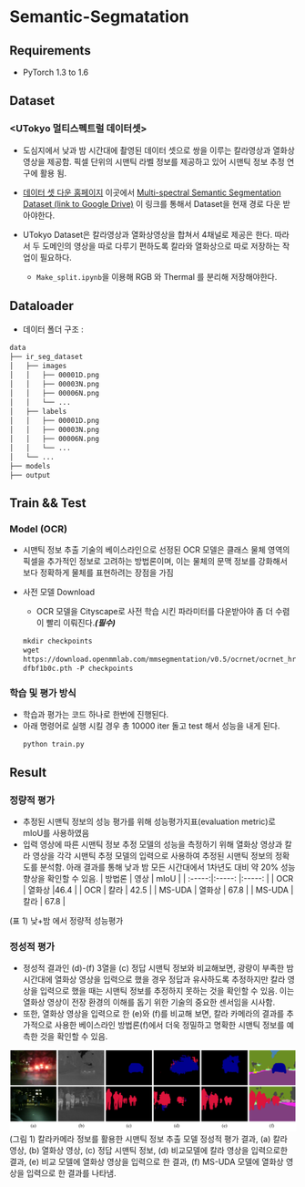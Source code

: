 # Semantic-Segmatation

## Requirements

- PyTorch 1.3 to 1.6

## Dataset

### <UTokyo 멀티스펙트럴 데이터셋>
- 도심지에서 낮과 밤 시간대에 촬영된 데이터 셋으로 쌍을 이루는 칼라영상과 열화상 영상을 제공함. 픽셀 단위의 시맨틱 라벨 정보를 제공하고 있어 시맨틱 정보 추정 연구에 활용 됨.

- [데이터 셋 다운 홈페이지](https://www.mi.t.u-tokyo.ac.jp/static/projects/mil_multispectral/) 이곳에서 [Multi-spectral Semantic Segmentation Dataset (link to Google Drive)](https://drive.google.com/drive/u/2/folders/0B7Loi-7ye3pPU2hWUC00djNFU00) 이 링크를 통해서 Dataset을  현재 경로 다운 받아야한다.

- UTokyo Dataset은 칼라영상과 열화상영상을 합쳐서 4채널로 제공은 한다. 따라서 두 도메인의 영상을 따로 다루기 편하도록 칼라와 열화상으로 따로 저장하는 작업이 필요하다.
  - ```Make_split.ipynb```을 이용해 RGB 와 Thermal 를 분리해 저장해야한다. 


## Dataloader


- 데이터 폴더 구조 :
```
data
├── ir_seg_dataset
│   ├── images
│   │   ├── 00001D.png
│   │   ├── 00003N.png
│   │   ├── 00006N.png
│   │   └── ...
│   ├── labels
│   │   ├── 00001D.png
│   │   ├── 00003N.png
│   │   ├── 00006N.png
│   │   └── ...
│   └── ...
├── models
├── output

```

## Train && Test 

### Model (OCR)
-  시맨틱 정보 추출 기술의 베이스라인으로 선정된 OCR  모델은 클래스 물체 영역의 픽셀을 추가적인 정보로 고려하는 방법론이며, 이는 물체의 문맥 정보를 강화해서 보다 정확하게 물체를 표현하려는 장점을 가짐

- 사전 모델 Download
  - OCR 모델을 Cityscape로 사전 학습 시킨 파라미터를 다운받아야 좀 더 수렴이 빨리 이뤄진다.***(필수)***
  ```
  mkdir checkpoints
  wget https://download.openmmlab.com/mmsegmentation/v0.5/ocrnet/ocrnet_hr48_512x1024_160k_cityscapes/ocrnet_hr48_512x1024_160k_cityscapes_20200602_191037-dfbf1b0c.pth -P checkpoints
  ```
### 학습 및 평가 방식 
- 학습과 평가는 코드 하나로 한번에 진행된다.
- 아래 명령어로 실행 시킬 경우 총 10000 iter 돌고 test 해서 성능을 내게 된다. 
   ```
   python train.py
   ``` 

## Result

### 정량적 평가
- 추정된 시맨틱 정보의 성능 평가를 위해 성능평가지표(evaluation metric)로 mIoU를 사용하였음 
- 입력 영상에 따른 시맨틱 정보 추정 모델의 성능을 측정하기 위해 열화상 영상과 칼라 영상을 각각 시맨틱 추정 모델의 입력으로 사용하여 추정된 시맨틱 정보의 정확도를 분석함. 아래 결과를 통해 낮과 밤 모든 시간대에서 1차년도 대비 약 20% 성능 향상을 확인할 수 있음. 
| 방법론 | 영상 | mIoU |
| :-----:|:-----: |:-----: |
|   OCR  | 열화상 |46.4 |
|   OCR  |  칼라 | 42.5  |
|   MS-UDA  | 열화상 | 67.8 |
|   MS-UDA  |  칼라 | 67.8  |

(표 1) 낮+밤 에서 정량적 성능평가


### 정성적 평가
- 정성적 결과인 (d)-(f) 3열을 (c) 정답 시맨틱 정보와 비교해보면, 광량이 부족한 밤 시간대에 열화상 영상을 입력으로 했을 경우 정답과 유사하도록 추정하지만 칼라 영상을 입력으로 했을 때는 시맨틱 정보를 추정하지 못하는 것을 확인할 수 있음. 이는 열화상 영상이 전장 환경의 이해를 돕기 위한 기술의 중요한 센서임을 시사함. 
- 또한, 열화상 영상을 입력으로 한 (e)와 (f)를 비교해 보면, 칼라 카메라의 결과를 추가적으로 사용한 베이스라인 방법론(f)에서 더욱 정밀하고 명확한 시맨틱 정보를 예측한 것을 확인할 수 있음.

![visualize](images/MS-UDA-result.png)
(그림 1) 칼라카메라 정보를 활용한 시맨틱 정보 추출 모델 정성적 평가 결과, (a) 칼라 영상, (b) 열화상 영상, (c) 정답 시맨틱 정보, (d) 비교모델에 칼라 영상을 입력으로한 결과, (e) 비교 모델에 열화상 영상을 입력으로 한 결과, (f) MS-UDA 모델에 열화상 영상을 입력으로 한 결과를 나타냄. 